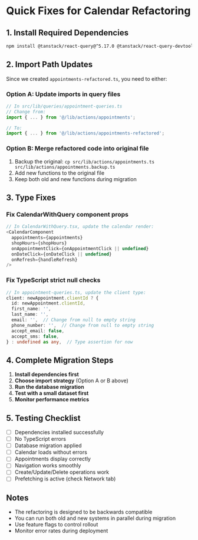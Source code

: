 # Quick Fixes for Calendar Refactoring

## 1. Install Required Dependencies

```bash
npm install @tanstack/react-query@^5.17.0 @tanstack/react-query-devtools@^5.17.0 react-hot-toast@^2.4.1
```

## 2. Import Path Updates

Since we created `appointments-refactored.ts`, you need to either:

### Option A: Update imports in query files

```typescript
// In src/lib/queries/appointment-queries.ts
// Change from:
import { ... } from '@/lib/actions/appointments';

// To:
import { ... } from '@/lib/actions/appointments-refactored';
```

### Option B: Merge refactored code into original file

1. Backup the original: `cp src/lib/actions/appointments.ts src/lib/actions/appointments.backup.ts`
2. Add new functions to the original file
3. Keep both old and new functions during migration

## 3. Type Fixes

### Fix CalendarWithQuery component props

```typescript
// In CalendarWithQuery.tsx, update the calendar render:
<CalendarComponent
  appointments={appointments}
  shopHours={shopHours}
  onAppointmentClick={onAppointmentClick || undefined}
  onDateClick={onDateClick || undefined}
  onRefresh={handleRefresh}
/>
```

### Fix TypeScript strict null checks

```typescript
// In appointment-queries.ts, update the client type:
client: newAppointment.clientId ? {
  id: newAppointment.clientId,
  first_name: '',
  last_name: '',
  email: '',  // Change from null to empty string
  phone_number: '',  // Change from null to empty string
  accept_email: false,
  accept_sms: false,
} : undefined as any,  // Type assertion for now
```

## 4. Complete Migration Steps

1. **Install dependencies first**
2. **Choose import strategy** (Option A or B above)
3. **Run the database migration**
4. **Test with a small dataset first**
5. **Monitor performance metrics**

## 5. Testing Checklist

- [ ] Dependencies installed successfully
- [ ] No TypeScript errors
- [ ] Database migration applied
- [ ] Calendar loads without errors
- [ ] Appointments display correctly
- [ ] Navigation works smoothly
- [ ] Create/Update/Delete operations work
- [ ] Prefetching is active (check Network tab)

## Notes

- The refactoring is designed to be backwards compatible
- You can run both old and new systems in parallel during migration
- Use feature flags to control rollout
- Monitor error rates during deployment
